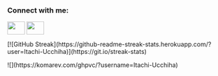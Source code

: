 <h3 align="left">Connect with me:</h3>
<p align="left">

<a href="https://www.linkedin.com/in/gaurav-bora-1b0601184/" target="blank"><img align="center" src="https://cdn.jsdelivr.net/npm/simple-icons@3.0.1/icons/linkedin.svg" alt="" height="30" width="40" /></a>
<a href="https://www.instagram.com/phoenix_connection__/" target="blank"><img align="center" src="https://cdn.jsdelivr.net/npm/simple-icons@3.0.1/icons/instagram.svg" alt="" height="30" width="40" /></a>

</p>
<p>
[![GitHub Streak](https://github-readme-streak-stats.herokuapp.com/?user=Itachi-Ucchiha)](https://git.io/streak-stats)
</p>
![](https://komarev.com/ghpvc/?username=Itachi-Ucchiha)
